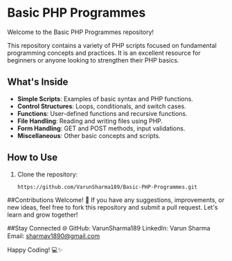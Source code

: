 # Basic PHP Programmes

Welcome to the Basic PHP Programmes repository!  

This repository contains a variety of PHP scripts focused on fundamental programming concepts and practices. It is an excellent resource for beginners or anyone looking to strengthen their PHP basics.

## What's Inside
- **Simple Scripts**: Examples of basic syntax and PHP functions.
- **Control Structures**: Loops, conditionals, and switch cases.
- **Functions**: User-defined functions and recursive functions.
- **File Handling**: Reading and writing files using PHP.
- **Form Handling**: GET and POST methods, input validations.
- **Miscellaneous**: Other basic concepts and scripts.

## How to Use
1. Clone the repository:  
   ```bash
   https://github.com/VarunSharma189/Basic-PHP-Programmes.git

##Contributions Welcome! 🤝
If you have any suggestions, improvements, or new ideas, feel free to fork this repository and submit a pull request. Let's learn and grow together!

##Stay Connected 🌐
GitHub: VarunSharma189
LinkedIn: Varun Sharma
Email: sharmav1890@gmail.com

Happy Coding! 💻✨

